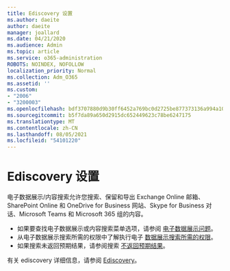 ```yaml
---
title: Ediscovery 设置
ms.author: daeite
author: daeite
manager: joallard
ms.date: 04/21/2020
ms.audience: Admin
ms.topic: article
ms.service: o365-administration
ROBOTS: NOINDEX, NOFOLLOW
localization_priority: Normal
ms.collection: Adm_O365
ms.assetid: ''
ms.custom:
- "2006"
- "3200003"
ms.openlocfilehash: bdf3707880d9b30ff6452a769bc0d2725be877373136a994a108e92d56d7b577
ms.sourcegitcommit: b5f7da89a650d2915dc652449623c78be6247175
ms.translationtype: MT
ms.contentlocale: zh-CN
ms.lasthandoff: 08/05/2021
ms.locfileid: "54101220"
---
```

# <a name="ediscovery-settings"></a>Ediscovery 设置

电子数据展示/内容搜索允许您搜索、保留和导出 Exchange Online 邮箱、SharePoint Online 和 OneDrive for Business 网站、Skype for Business 对话、Microsoft Teams 和 Microsoft 365 组的内容。

- 如果要查找电子数据展示或内容搜索菜单选项，请参阅 [电子数据展示问题](https://docs.microsoft.com/alchemyinsights/ediscovery-issues)。
- 从电子数据展示搜索所需的权限中了解执行电子 [数据展示搜索所需的权限](https://docs.microsoft.com/alchemyinsights/permissions-required-for-ediscovery-searches)。
- 如果搜索未返回预期结果，请参阅搜索 [不返回预期结果](https://docs.microsoft.com/alchemyinsights/search-not-returning-expected-results)。

有关 ediscovery 详细信息，请参阅 [Ediscovery](https://docs.microsoft.com/microsoft-365/compliance/ediscovery)。
